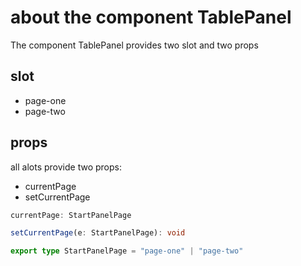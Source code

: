 # about the component TablePanel

The component TablePanel provides two slot and two props

## slot
- page-one
- page-two

## props
all alots provide two props:
- currentPage
- setCurrentPage

```ts
currentPage: StartPanelPage
```
```ts
setCurrentPage(e: StartPanelPage): void
```

```ts
export type StartPanelPage = "page-one" | "page-two"
```